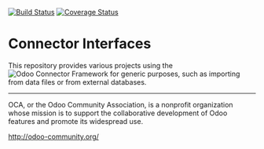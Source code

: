 [![Build Status](https://travis-ci.org/OCA/connector-interfaces.svg?branch=13.0)](https://travis-ci.org/OCA/connector-interfaces)
[![Coverage Status](https://coveralls.io/repos/OCA/connector-interfaces/badge.png?branch=13.0)](https://coveralls.io/r/OCA/connector-interfaces?branch=13.0)

# Connector Interfaces

This repository provides various projects using the ![Odoo Connector Framework](https://github.com/OCA/connector) for generic purposes, such as importing from data files or from external databases.



----

OCA, or the Odoo Community Association, is a nonprofit organization whose
mission is to support the collaborative development of Odoo features and
promote its widespread use.

http://odoo-community.org/
